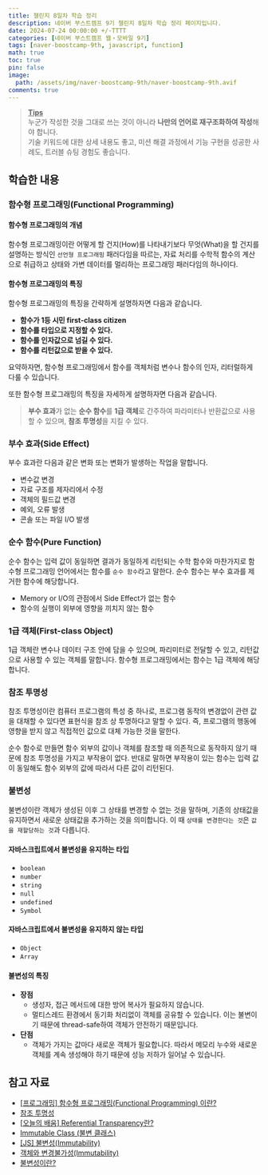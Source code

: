 ```yaml
---
title: 챌린지 8일차 학습 정리
description: 네이버 부스트캠프 9기 챌린지 8일차 학습 정리 페이지입니다.
date: 2024-07-24 00:00:00 +/-TTTT
categories: [네이버 부스트캠프 웹・모바일 9기]
tags: [naver-boostcamp-9th, javascript, function]
math: true
toc: true
pin: false
image:
  path: /assets/img/naver-boostcamp-9th/naver-boostcamp-9th.avif
comments: true
---
```


<blockquote class="prompt-tip"><p><strong><u>Tips</u></strong> <br />
누군가 작성한 것을 그대로 쓰는 것이 아니라 <b>나만의 언어로 재구조화하여 작성</b>해야 합니다. <br />
기술 키워드에 대한 상세 내용도 좋고, 미션 해결 과정에서 기능 구현을 성공한 사례도, 트러블 슈팅 경험도 좋습니다.</p></blockquote>

## 학습한 내용

### 함수형 프로그래밍(Functional Programming)

#### 함수형 프로그래밍의 개념

함수형 프로그래밍이란 어떻게 할 건지(How)를 나타내기보다 무엇(What)을 할 건지를 설명하는 방식인 `선언형 프로그래밍` 패러다임을 따르는, 자료 처리를 수학적 함수의 계산으로 취급하고 상태와 가변 데이터를 멀리하는 프로그래밍 패러다임의 하나이다.

#### 함수형 프로그래밍의 특징

함수형 프로그래밍의 특징을 간략하게 설명하자면 다음과 같습니다.

- **함수가 1등 시민 first-class citizen**
- **함수를 타입으로 지정할 수 있다.**
- **함수를 인자값으로 넘길 수 있다.**
- **함수를 리턴값으로 받을 수 있다.**

요약하자면, 함수형 프로그래밍에서 함수를 객체처럼 변수나 함수의 인자, 리터럴하게 다룰 수 있습니다.

또한 함수형 프로그래밍의 특징을 자세하게 설명하자면 다음과 같습니다.

> **부수 효과**가 없는 **순수 함수**를 **1급 객체**로 간주하여 파라미터나 반환값으로 사용할 수 있으며, **참조 투명성**을 지킬 수 있다.

### 부수 효과(Side Effect)

부수 효과란 다음과 같은 변화 또는 변화가 발생하는 작업을 말합니다.

- 변수값 변경
- 자료 구조를 제자리에서 수정
- 객체의 필드값 변경
- 예외, 오류 발생
- 콘솔 또는 파일 I/O 발생

### 순수 함수(Pure Function)

순수 함수는 입력 값이 동일하면 결과가 동일하게 리턴되는 수학 함수와 마찬가지로 함수형 프로그래밍 언어에서는 함수를 `순수 함수`라고 말한다. 순수 함수는 부수 효과를 제거한 함수에 해당합니다.

- Memory or I/O의 관점에서 Side Effect가 없는 함수
- 함수의 실행이 외부에 영향을 끼치지 않는 함수

### 1급 객체(First-class Object)

1급 객체란 변수나 데이터 구조 안에 담을 수 있으며, 파리미터로 전달할 수 있고, 리턴값으로 사용할 수 있는 객체를 말합니다. 함수형 프로그래밍에서는 함수는 1급 객체에 해당합니다.

### 참조 투명성

참조 투명성이란 컴퓨터 프로그램의 특성 중 하나로, 프로그램 동작의 변경없이 관련 값을 대채할 수 있다면 표현식을 참조 상 투명하다고 말할 수 있다. 즉, 프로그램의 행동에 영향을 받지 않고 직접적인 값으로 대체 가능한 것을 말한다.

순수 함수로 만들면 함수 외부의 값이나 객체를 참조할 때 의존적으로 동작하지 않기 때문에 참조 투명성을 가지고 부작용이 없다. 반대로 말하면 부작용이 있는 함수는 입력 값이 동일해도 함수 외부의 값에 따라서 다른 값이 리턴된다.

### 불변성

불변성이란 객체가 생성된 이후 그 상태를 변경할 수 없는 것을 말하며, 기존의 상태값을 유지하면서 새로운 상태값을 추가하는 것을 의미합니다. 이 때 `상태를 변경한다는 것`은 `값을 재할당하는 것`과 다릅니다.

#### 자바스크립트에서 불변성을 유지하는 타입

- `boolean`
- `number`
- `string`
- `null`
- `undefined`
- `Symbol`

#### 자바스크립트에서 불변성을 유지하지 않는 타입

- `Object`
- `Array`

#### 불변성의 특징

- **장점**
  - 생성자, 접근 메서드에 대한 방어 복사가 필요하지 않습니다.
  - 멀티스레드 환경에서 동기화 처리없이 객체를 공유할 수 있습니다. 이는 불변이기 때문에 thread-safe하여 객체가 안전하기 때문입니다.
- **단점**
  - 객체가 가지는 값마다 새로운 객체가 필요합니다. 따라서 메모리 누수와 새로운 객체를 계속 생성해야 하기 때문에 성능 저하가 일어날 수 있습니다.

## 참고 자료

- [[프로그래밍] 함수형 프로그래밍(Functional Programming) 이란?](https://mangkyu.tistory.com/111)
- [참조 투명성](https://ko.wikipedia.org/wiki/참조_투명성)
- [[오늘의 배움] Referential Transparency란?](https://velog.io/@sangmin7648/Referential-Transparency란)
- [Immutable Class (불변 클래스)](https://velog.io/@jsj3282/Immutable-Class-불변-클래스)
- [[JS] 불변성(Immutability)](https://velog.io/@co_mong/JS-불변성Immutability)
- [객체와 변경불가성(Immutability)](https://poiemaweb.com/js-immutability)
- [불변성이란?](https://velog.io/@rudans987/%EB%B6%88%EB%B3%80%EC%84%B1%EC%9D%B4%EB%9E%80#:~:text=%EC%82%AC%EC%A0%84%EC%A0%81%EC%9C%BC%EB%A1%9C%20%EB%B6%88%EB%B3%80%EC%84%B1%EC%9D%B4%EB%9E%80%20%EA%B0%92,%EC%9D%98%EB%AF%B8%ED%95%A9%E3%84%B4%EB%94%94%E3%85%8F.)
